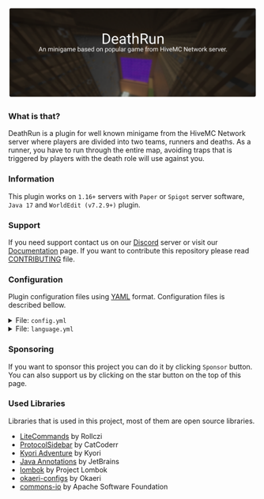![Header](./.github/assets/image/header.png)

### What is that?
DeathRun is a plugin for well known minigame from the HiveMC Network server where players are divided into two teams, runners and deaths. As a runner, you have to run through the entire map, avoiding traps that is triggered by players with the death role will use against you.

### Information
This plugin works on ``1.16+`` servers with ``Paper`` or ``Spigot`` server software, ``Java 17`` and ``WorldEdit (v7.2.9+)`` plugin.

### Support
If you need support contact us on our [Discord](https://discord.gg/C8dF6zkYff) server or visit our [Documentation](https://www.mrstudios.pl/documentation) page. If you want to contribute this repository please read [CONTRIBUTING](CONTRIBUTING.md) file.

### Configuration

Plugin configuration files using [YAML](https://yaml.org/) format. Configuration files is described bellow.

<details>
    <summary>File: <code>config.yml</code></summary>

```yaml
#  
# ------------------------------------------------------------------------
#                               INFORMATION
# ------------------------------------------------------------------------
#  
#  This is configuration file for DeathRun plugin, if you found any issue 
#  contact with us through Discord or create issue on GitHub. If you need
#  help with configuration visit https://mrstudios.pl/documentation.
#  

# ------------------------------------------------------------------------
#                                GENERAL
# ------------------------------------------------------------------------

# Lobby Server Name
server: dr-lobby-1

# Minimum amount of players that is needed to game start.
arena-min-players: 5

# Amount of players with 'DEATH' role on arena.
arena-deaths-amount: 1

# Amount of time that runners have to complete run. (in seconds)
arena-game-time: 600

# Amount of time that is needed to game start.
arena-pre-starting-time: 30

# Amount of time before start barrier will be removed.
arena-starting-time: 10

# Amount of time before players on server will be moved to lobby.
arena-end-delay: 10

# Amount of time before trap can be used again.
arena-trap-delay: 20

# Amount of time before strafe can be used again.
arena-strafe-delay: 30

# Max ,,survivable`` distance that player can fall.
arena-max-fall-distance: 8

# ------------------------------------------------------------------------
#                                 EFFECTS
# ------------------------------------------------------------------------

# Jump Boost Effect
effects-jump-boost-block: EMERALD_BLOCK
effects-jump-boost-amplifier: 5
effects-jump-boost-duration: 1.5

# Speed Effect
effects-speed-block: REDSTONE_BLOCK
effects-speed-amplifier: 5
effects-speed-duration: 1.5

# ------------------------------------------------------------------------
#                                SOUNDS
# ------------------------------------------------------------------------
arena-sound-pre-starting: BLOCK_NOTE_BLOCK_PLING
arena-sound-starting: ENTITY_EXPERIENCE_ORB_PICKUP
arena-sound-started: ENTITY_ENDER_DRAGON_GROWL
arena-sound-checkpoint-reached: ENTITY_EXPERIENCE_ORB_PICKUP
arena-sound-trap-delay: ENTITY_VILLAGER_NO
arena-sound-strafe-use: ENTITY_BLAZE_AMBIENT
arena-sound-player-death: ENTITY_SKELETON_DEATH
```

</details>

<details>
    <summary>File: <code>language.yml</code></summary>

```yaml
#  
# ------------------------------------------------------------------------
#                               INFORMATION
# ------------------------------------------------------------------------
#  
#  This is configuration file for DeathRun plugin, if you found any issue 
#  contact with us through Discord or create issue on GitHub. If you need
#  help with configuration visit https://mrstudios.pl/documentation.
#  

# ------------------------------------------------------------------------
#                                  GENERAL
# ------------------------------------------------------------------------
chat-message-no-permissions: <red>You don't have permissions to this command.
chat-message-arena-player-joined: <gray><player> <yellow>has joined. <aqua>(<currentPlayers>/<maxPlayers>)
chat-message-arena-player-left: <gray><player> <yellow>has quit.
chat-message-arena-starting-timer: <yellow>Game starts in <gold><timer> seconds<yellow>.
chat-message-arena-player-finished: <reset> <white><b>FINISH ></b> <gray>Player <gold><player> <gray>has finished game in <white><seconds> seconds<gray>. <dark_gray>(#<finishPosition>)
chat-message-arena-game-start-runner:
  - <reset>
  - <reset>   <gold><b>*</b> <gray>You are <green>Runner<gray>.
  - <reset>   <white><b>*</b> <gray>Your task is complete run in shortest possible time,
    during this task interfering player will trigger various traps.
  - <reset>
chat-message-arena-game-start-death:
  - <reset>
  - <reset>   <gold><b>*</b> <gray>You are <red>Death<gray>.
  - <reset>   <white><b>*</b> <gray>Your task is to disturb runners by launching traps.
  - <reset>
chat-message-game-end-spectator:
  - <reset>
  - <reset>   <gold><b>*</b> <gray>You are <dark_gray>Spectator<gray>.
  - <reset>   <white><b>*</b> <gray>Now you can follow other players.
  - <reset>

# ------------------------------------------------------------------------
#                                  TITLES
# ------------------------------------------------------------------------
arena-pre-starting-title: <red><timer>
arena-pre-starting-subtitle: <reset>
arena-starting-title: <red><timer>
arena-starting-subtitle: <reset>
arena-death-title: <red>YOU DIED!
arena-death-subtitle: <yellow>Don't give up! Try again!
arena-checkpoint-title: <yellow>CHECKPOINT!
arena-checkpoint-subtitle: <gold>You reached <yellow>#<checkpoint> checkpoint<gold>.
arena-finish-title: <dark_aqua><b>FINISH
arena-finish-subtitle: <gray>Your position is <white>#<position><gray>.
arena-game-end-title: <red><b>GAME END!
arena-game-end-subtitle: <reset>
arena-move-server-title: <aqua>Waiting..
arena-move-server-subtitle: <gray>You will be transferred to lobby in <white><endTimer> seconds<gray>.

# ------------------------------------------------------------------------
#                               SCOREBOARD
# ------------------------------------------------------------------------
arena-scoreboard-title: <yellow><b>DEATH RUN
arena-scoreboard-lines-waiting:
  - <reset>
  - '<white>Map: <green><map>'
  - '<white>Players: <green><currentPlayers>/<maxPlayers>'
  - <reset>
  - <white>Waiting..
  - <reset>
  - <yellow>www.mrstudios.pl
arena-scoreboard-lines-starting:
  - <reset>
  - '<white>Map: <green><map>'
  - '<white>Players: <green><currentPlayers>/<maxPlayers>'
  - <reset>
  - <white>Start in <green><timer> seconds
  - <reset>
  - <yellow>www.mrstudios.pl
arena-scoreboard-lines-playing:
  - <reset>
  - '<white>Time: <green><timeFormatted>'
  - '<white>Role: <green><role>'
  - <reset>
  - '<white>Runners: <green><runners>'
  - '<white>Deaths: <red><deaths>'
  - <reset>
  - '<white>Map: <green><map>'
  - <reset>
  - <yellow>www.mrstudios.pl

# ------------------------------------------------------------------------
#                               HOLOGRAMS
# ------------------------------------------------------------------------
arena-hologram-trap-delayed: <red><delay> seconds

# ------------------------------------------------------------------------
#                                 ROLES
# ------------------------------------------------------------------------
arena-roles-runner-name: <green>Runner
arena-roles-death-name: <red>Death
arena-roles-spectator-name: <gray>Spectator

# ------------------------------------------------------------------------
#                                 ITEMS
# ------------------------------------------------------------------------
arena-item-teleport-name: <green>Teleport <gray>(Right Click)
arena-item-strafe-left-available-name: <green>Strafe Left <gray>(Right Click)
arena-item-strafe-left-unavailable-name: <green>Strafe Left <dark_gray>(<delay> seconds)
arena-item-strafe-back-available-name: <green>Strafe Back <gray>(Right Click)
arena-item-strafe-back-unavailable-name: <green>Strafe Back <dark_gray>(<delay> seconds)
arena-item-strafe-right-available-name: <green>Strafe Right <gray>(Right Click)
arena-item-strafe-right-unavailable-name: <green>Strafe Right <dark_gray>(<delay> seconds)
arena-item-leave-name: <red>Leave <gray>(Right Click)
```

</details>

### Sponsoring
If you want to sponsor this project you can do it by clicking ``Sponsor`` button. You can also support us by clicking on the star button on the top of this page.

### Used Libraries
Libraries that is used in this project, most of them are open source libraries.
- [LiteCommands](https://github.com/Rollczi/LiteCommands) by Rollczi
- [ProtocolSidebar](https://github.com/CatCoderr/ProtocolSidebar) by CatCoderr
- [Kyori Adventure](https://github.com/KyoriPowered/adventure) by Kyori
- [Java Annotations](https://github.com/JetBrains/java-annotations) by JetBrains
- [lombok](https://github.com/projectlombok/lombok) by Project Lombok
- [okaeri-configs](https://github.com/OkaeriPoland/okaeri-configs) by Okaeri
- [commons-io](https://github.com/apache/commons-io) by Apache Software Foundation